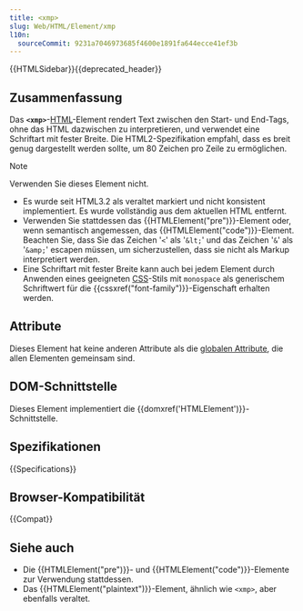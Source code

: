 ```yaml
---
title: <xmp>
slug: Web/HTML/Element/xmp
l10n:
  sourceCommit: 9231a7046973685f4600e1891fa644ecce41ef3b
---
```


{{HTMLSidebar}}{{deprecated_header}}

## Zusammenfassung

Das **`<xmp>`**-[HTML](/de/docs/Web/HTML)-Element rendert Text zwischen den Start- und End-Tags, ohne das HTML dazwischen zu interpretieren, und verwendet eine Schriftart mit fester Breite. Die HTML2-Spezifikation empfahl, dass es breit genug dargestellt werden sollte, um 80 Zeichen pro Zeile zu ermöglichen.

> [!NOTE]
> Verwenden Sie dieses Element nicht.
>
> - Es wurde seit HTML3.2 als veraltet markiert und nicht konsistent implementiert. Es wurde vollständig aus dem aktuellen HTML entfernt.
> - Verwenden Sie stattdessen das {{HTMLElement("pre")}}-Element oder, wenn semantisch angemessen, das {{HTMLElement("code")}}-Element. Beachten Sie, dass Sie das Zeichen '`<`' als '`&lt;`' und das Zeichen '`&`' als '`&amp;`' escapen müssen, um sicherzustellen, dass sie nicht als Markup interpretiert werden.
> - Eine Schriftart mit fester Breite kann auch bei jedem Element durch Anwenden eines geeigneten [CSS](/de/docs/Web/CSS)-Stils mit `monospace` als generischem Schriftwert für die {{cssxref("font-family")}}-Eigenschaft erhalten werden.

## Attribute

Dieses Element hat keine anderen Attribute als die [globalen Attribute](/de/docs/Web/HTML/Global_attributes), die allen Elementen gemeinsam sind.

## DOM-Schnittstelle

Dieses Element implementiert die {{domxref('HTMLElement')}}-Schnittstelle.

<!-- ## Technische Zusammenfassung -->

## Spezifikationen

{{Specifications}}

## Browser-Kompatibilität

{{Compat}}

## Siehe auch

- Die {{HTMLElement("pre")}}- und {{HTMLElement("code")}}-Elemente zur Verwendung stattdessen.
- Das {{HTMLElement("plaintext")}}-Element, ähnlich wie `<xmp>`, aber ebenfalls veraltet.
